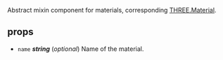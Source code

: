 Abstract mixin component for materials, corresponding [THREE.Material](https://threejs.org/docs/index.html#api/materials/Material). 



## props 
- `name` ***string*** (*optional*) 
Name of the material. 



